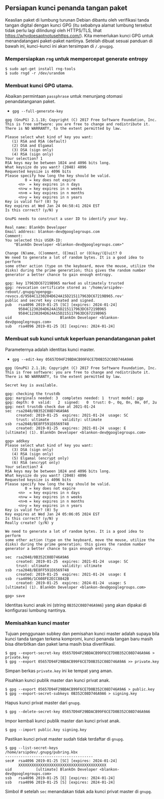 ## Persiapan kunci penanda tangan paket

Keaslian paket di lumbung turunan Debian dibantu oleh verifikasi tanda tangan digital dengan kunci GPG (itu sebabnya alamat lumbung tersebut tidak perlu lagi dilindungi oleh HTTPS/TLS, lihat https://whydoesaptnotusehttps.com/). Kita memerlukan kunci GPG untuk menandatangani paket-paket nantinya. Setelah dibuat sesuai panduan di bawah ini, kunci-kunci ini akan tersimpan di `/.gnugpg`.

### Mempersiapkan `rng` untuk mempercepat generate entropy

```
$ sudo apt-get install rng-tools
$ sudo rngd -r /dev/urandom
```

### Membuat kunci GPG utama.

Abaikan permintaan `passphrase` untuk menunjang otomasi penandatanganan paket.

- `gpg --full-generate-key`
```
gpg (GnuPG) 2.1.18; Copyright (C) 2017 Free Software Foundation, Inc.
This is free software: you are free to change and redistribute it.
There is NO WARRANTY, to the extent permitted by law.

Please select what kind of key you want:
   (1) RSA and RSA (default)
   (2) DSA and Elgamal
   (3) DSA (sign only)
   (4) RSA (sign only)
Your selection? 1
RSA keys may be between 1024 and 4096 bits long.
What keysize do you want? (2048) 4096
Requested keysize is 4096 bits
Please specify how long the key should be valid.
         0 = key does not expire
      <n>  = key expires in n days
      <n>w = key expires in n weeks
      <n>m = key expires in n months
      <n>y = key expires in n years
Key is valid for? (0) 5y
Key expires at Wed Jan 24 04:58:41 2024 EST
Is this correct? (y/N) y

GnuPG needs to construct a user ID to identify your key.

Real name: BlankOn Developer
Email address: blankon-dev@googlegroups.com
Comment:
You selected this USER-ID:
    "BlankOn Developer <blankon-dev@googlegroups.com>"

Change (N)ame, (C)omment, (E)mail or (O)kay/(Q)uit? O
We need to generate a lot of random bytes. It is a good idea to perform
some other action (type on the keyboard, move the mouse, utilize the
disks) during the prime generation; this gives the random number
generator a better chance to gain enough entropy.

gpg: key 17963DC67219B965 marked as ultimately trusted
gpg: revocation certificate stored as '/home/arsipdev-reboot/.gnupg/openpgp-revocs.d/9584C1230204D624A15D215117963DC67219B965.rev'
public and secret key created and signed.
pub   rsa4096 2019-01-25 [SC] [expires: 2024-01-24]
      9584C1230204D624A15D215117963DC67219B965
      9584C1230204D624A15D215117963DC67219B965
uid                      BlankOn Developer <blankon-dev@googlegroups.com>
sub   rsa4096 2019-01-25 [E] [expires: 2024-01-24]
```

### Membuat sub kunci untuk keperluan penandatanganan paket

Parameternya adalah identitas kunci master.

- `gpg --edit-key 05657D94F29BDACB99F6CE7D0B352C08D746A9A6`
```
gpg (GnuPG) 2.1.18; Copyright (C) 2017 Free Software Foundation, Inc.
This is free software: you are free to change and redistribute it.
There is NO WARRANTY, to the extent permitted by law.

Secret key is available.

gpg: checking the trustdb
gpg: marginals needed: 3  completes needed: 1  trust model: pgp
gpg: depth: 0  valid:   2  signed:   0  trust: 0-, 0q, 0n, 0m, 0f, 2u
gpg: next trustdb check due at 2021-01-24
sec  rsa2048/0B352C08D746A9A6
     created: 2019-01-25  expires: 2021-01-24  usage: SC
     trust: ultimate      validity: ultimate
ssb  rsa2048/BE8FF591E6569748
     created: 2019-01-25  expires: 2021-01-24  usage: E
[ultimate] (1). BlankOn Developer <blankon-dev@googlegroups.com>

gpg> addkey
Please select what kind of key you want:
   (3) DSA (sign only)
   (4) RSA (sign only)
   (5) Elgamal (encrypt only)
   (6) RSA (encrypt only)
Your selection? 4
RSA keys may be between 1024 and 4096 bits long.
What keysize do you want? (2048) 4096
Requested keysize is 4096 bits
Please specify how long the key should be valid.
         0 = key does not expire
      <n>  = key expires in n days
      <n>w = key expires in n weeks
      <n>m = key expires in n months
      <n>y = key expires in n years
Key is valid for? (0) 5y
Key expires at Wed Jan 24 05:06:05 2024 EST
Is this correct? (y/N) y
Really create? (y/N) y

We need to generate a lot of random bytes. It is a good idea to perform
some other action (type on the keyboard, move the mouse, utilize the
disks) during the prime generation; this gives the random number
generator a better chance to gain enough entropy.

sec  rsa2048/0B352C08D746A9A6
     created: 2019-01-25  expires: 2021-01-24  usage: SC
     trust: ultimate      validity: ultimate
ssb  rsa2048/BE8FF591E6569748
     created: 2019-01-25  expires: 2021-01-24  usage: E
ssb  rsa4096/1C608FE2ECC8842B
     created: 2019-01-25  expires: 2024-01-24  usage: S
[ultimate] (1). BlankOn Developer <blankon-dev@googlegroups.com>

gpg> save
```

Identitas kunci anak ini (string `0B352C08D746A9A6`) yang akan dipakai di konfigurasi lumbung nantinya.

### Memisahkan kunci master

Tujuan penggunaan subkey dan pemisahan kunci master adalah supaya bila kunci tanda tangan terkena kompromi, kunci penanda tangan baru masih bisa diterbitkan dan paket lama masih bisa diverifikasi.

```
$ gpg --export-secret-key 05657D94F29BDACB99F6CE7D0B352C08D746A9A6 > private.key
$ gpg --export 05657D94F29BDACB99F6CE7D0B352C08D746A9A6 >> private.key
```

Simpan berkas `private.key` ini ke tempat yang aman.

Pisahkan kunci publik master dan kunci privat anak.

```
$ gpg --export 05657D94F29BDACB99F6CE7D0B352C08D746A9A6 > public.key
$ gpg --export-secret-subkeys 0B352C08D746A9A6 > signing.key
```
Hapus kunci privat master dari `gnupg`.

```
$ gpg --delete-secret-key 05657D94F29BDACB99F6CE7D0B352C08D746A9A6
```

Impor kembali kunci publik master dan kunci privat anak.

```
$ gpg --import public.key signing.key
```

Pastikan kunci privat master sudah tidak terdaftar di `gnupg`.

```
$ gpg --list-secret-keys
/home/arsipdev/.gnupg/pubring.kbx
----------------------------------------
sec#  rsa4096 2019-01-25 [SC] [expires: 2024-01-24]
      XXXXXXXXXXXXXXXXXXXXXXXXXXXXXXXXXXXXXXXX
uid           [ultimate] BlankOn Developer <blankon-dev@googlegroups.com>
ssb   rsa4096 2019-01-25 [E] [expires: 2024-01-24]
ssb   rsa4096 2019-01-25 [S] [expires: 2024-01-24]
```

Simbol # setelah `sec` menandakan tidak ada kunci privat master di `gnupg`.
